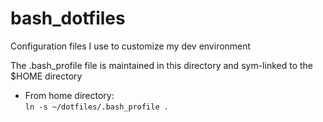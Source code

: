 # bash_dotfiles

Configuration files I use to customize my dev environment

The .bash_profile file is maintained in this directory and sym-linked to the
$HOME directory

  * From home directory:  
    ``` ln -s ~/dotfiles/.bash_profile . ```
